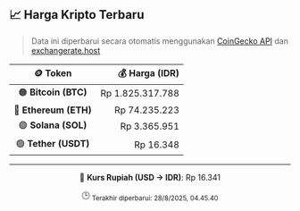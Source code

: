 

<!-- HARGA_KRIPTO -->
## 📈 Harga Kripto Terbaru

> Data ini diperbarui secara otomatis menggunakan [CoinGecko API](https://www.coingecko.com/) dan [exchangerate.host](https://exchangerate.host/)

<div align="center">

| 🪙 Token | 💰 Harga (IDR) |
|:------:|---------------:|
| 🟠 **Bitcoin (BTC)**   | Rp 1.825.317.788 |
| 🔵 **Ethereum (ETH)**  | Rp 74.235.223 |
| 🟣 **Solana (SOL)**    | Rp 3.365.951 |
| 🟢 **Tether (USDT)**   | Rp 16.348 |

---

💱 **Kurs Rupiah (USD → IDR)**: Rp 16.341

🕒 <sub>Terakhir diperbarui: 28/8/2025, 04.45.40</sub>

</div>
<!-- /HARGA_KRIPTO -->